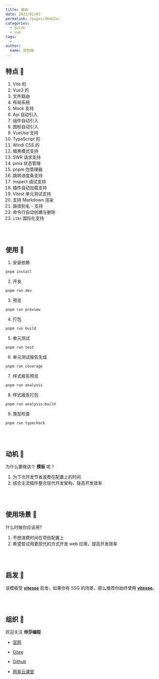 ```yaml
---
title: 基础
date: 2022/01/03
permalink: /pages/d6eb2e/
categories: 
  - guide
  - vue
tags: 
  - 
author: 
  name: 张牧楠
---
```


## 特点 🐳

1. Vite 的
2. Vue3 的
3. 文件路由
4. 布局系统
5.  Mock 支持
6. Api 自动引入
7. 组件自动引入
8. 图标自动引入
9.  VueUse 支持
10. TypeScript 的
11. Windi CSS 的
12. 暗黑模式支持
13. SWR 请求支持
14. pinia 状态管理
15. pnpm 包管理器
16. 跳转进度条支持
17. Inspect 调试支持
18. 插件自动加载支持
19. Vitest 单元测试支持
20. 支持 Markdown 渲染
21. 路径别名 `~` 支持
22. 命令行自动创建与删除
23. `i18n` 国际化支持

<br />
<br />

## 使用 🐂

1. 安装依赖
```shell
pnpm install
```

2. 开发
```shell
pnpm run dev 
```

3. 预览
```shell
pnpm run preview
```

4. 打包

```shell
pnpm run build
```

5. 单元测试
```shell
pnpm run test
```

6. 单元测试报告生成
```shell
pnpm run coverage
```

7. 样式报告预览

```shell
pnpm run analysis
```

8. 样式报告打包

```shell
pnpm run analysis:build
```

9. 类型检查

```shell
pnpm run typecheck
```

<br />
<br />


## 动机 🐗

为什么要做这个 **模板** 呢？

1. 为下次开发节省浪费在配置上的时间
2. 结合主流插件整合现代开发架构，提高开发效率

<br />
<br />

## 使用场景 🐻

什么时候你应该用? 

1. 不想浪费时间在项目配置上
2. 希望尝试用更现代的方式开发 web 应用，提高开发效率

<br />
<br />

## 启发 🐃

该模板受 **[vitesse](https://github.com/antfu/vitesse)** 启发，如果你有 SSG 的场景，那么推荐你始终使用 **[vitesse](https://github.com/antfu/vitesse)**。

<br />
<br />



## 组织 🦔

欢迎关注 **帝莎编程**
- [官网](http://dishaxy.dishait.cn/)
- [Gitee](https://gitee.com/dishait)

- [Github](https://github.com/dishait)

- [网易云课堂](https://study.163.com/provider/480000001892585/index.htm?share=2&shareId=480000001892585)

<br />
<br />